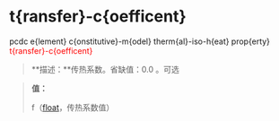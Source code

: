 # t{ransfer}-c{oefficent}
pcdc e{lement} c{onstitutive}-m{odel} therm{al}-iso-h{eat} prop{erty} <span style='color: red;'>t{ransfer}-c{oefficent}</span>
> **描述：**传热系数。省缺值：0.0
。可选

> 
> **值：**
> 
> f（[float](数据类型/float/)，传热系数值）

